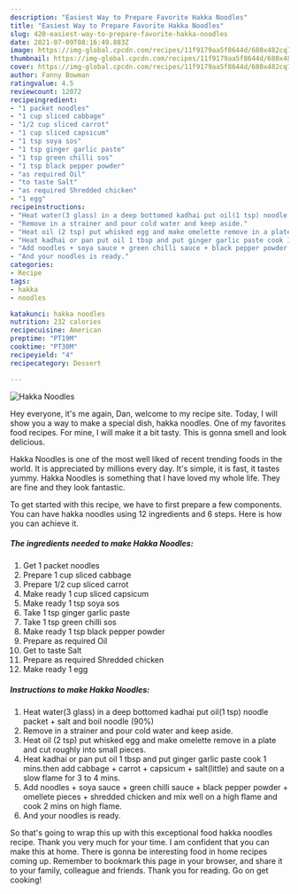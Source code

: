 ```yaml
---
description: "Easiest Way to Prepare Favorite Hakka Noodles"
title: "Easiest Way to Prepare Favorite Hakka Noodles"
slug: 420-easiest-way-to-prepare-favorite-hakka-noodles
date: 2021-07-09T08:16:49.883Z
image: https://img-global.cpcdn.com/recipes/11f9179aa5f8644d/680x482cq70/hakka-noodles-recipe-main-photo.jpg
thumbnail: https://img-global.cpcdn.com/recipes/11f9179aa5f8644d/680x482cq70/hakka-noodles-recipe-main-photo.jpg
cover: https://img-global.cpcdn.com/recipes/11f9179aa5f8644d/680x482cq70/hakka-noodles-recipe-main-photo.jpg
author: Fanny Bowman
ratingvalue: 4.5
reviewcount: 12072
recipeingredient:
- "1 packet noodles"
- "1 cup sliced cabbage"
- "1/2 cup sliced carrot"
- "1 cup sliced capsicum"
- "1 tsp soya sos"
- "1 tsp ginger garlic paste"
- "1 tsp green chilli sos"
- "1 tsp black pepper powder"
- "as required Oil"
- "to taste Salt"
- "as required Shredded chicken"
- "1 egg"
recipeinstructions:
- "Heat water(3 glass) in a deep bottomed kadhai put oil(1 tsp) noodle packet + salt and boil noodle (90%)"
- "Remove in a strainer and pour cold water and keep aside."
- "Heat oil (2 tsp) put whisked egg and make omelette remove in a plate and cut roughly into small pieces."
- "Heat kadhai or pan put oil 1 tbsp and put ginger garlic paste cook 1 mins.then add cabbage + carrot + capsicum + salt(little) and saute on a slow flame for 3 to 4 mins."
- "Add noodles + soya sauce + green chilli sauce + black pepper powder + omellete pieces + shredded chicken and mix well on a high flame and cook 2 mins on high flame."
- "And your noodles is ready."
categories:
- Recipe
tags:
- hakka
- noodles

katakunci: hakka noodles 
nutrition: 232 calories
recipecuisine: American
preptime: "PT19M"
cooktime: "PT30M"
recipeyield: "4"
recipecategory: Dessert

---
```



![Hakka Noodles](https://img-global.cpcdn.com/recipes/11f9179aa5f8644d/680x482cq70/hakka-noodles-recipe-main-photo.jpg)

Hey everyone, it's me again, Dan, welcome to my recipe site. Today, I will show you a way to make a special dish, hakka noodles. One of my favorites food recipes. For mine, I will make it a bit tasty. This is gonna smell and look delicious.

Hakka Noodles is one of the most well liked of recent trending foods in the world. It is appreciated by millions every day. It's simple, it is fast, it tastes yummy. Hakka Noodles is something that I have loved my whole life. They are fine and they look fantastic.




To get started with this recipe, we have to first prepare a few components. You can have hakka noodles using 12 ingredients and 6 steps. Here is how you can achieve it.

<!--inarticleads1-->

##### The ingredients needed to make Hakka Noodles:

1. Get 1 packet noodles
1. Prepare 1 cup sliced cabbage
1. Prepare 1/2 cup sliced carrot
1. Make ready 1 cup sliced capsicum
1. Make ready 1 tsp soya sos
1. Take 1 tsp ginger garlic paste
1. Take 1 tsp green chilli sos
1. Make ready 1 tsp black pepper powder
1. Prepare as required Oil
1. Get to taste Salt
1. Prepare as required Shredded chicken
1. Make ready 1 egg




<!--inarticleads2-->

##### Instructions to make Hakka Noodles:

1. Heat water(3 glass) in a deep bottomed kadhai put oil(1 tsp) noodle packet + salt and boil noodle (90%)
1. Remove in a strainer and pour cold water and keep aside.
1. Heat oil (2 tsp) put whisked egg and make omelette remove in a plate and cut roughly into small pieces.
1. Heat kadhai or pan put oil 1 tbsp and put ginger garlic paste cook 1 mins.then add cabbage + carrot + capsicum + salt(little) and saute on a slow flame for 3 to 4 mins.
1. Add noodles + soya sauce + green chilli sauce + black pepper powder + omellete pieces + shredded chicken and mix well on a high flame and cook 2 mins on high flame.
1. And your noodles is ready.




So that's going to wrap this up with this exceptional food hakka noodles recipe. Thank you very much for your time. I am confident that you can make this at home. There is gonna be interesting food in home recipes coming up. Remember to bookmark this page in your browser, and share it to your family, colleague and friends. Thank you for reading. Go on get cooking!
